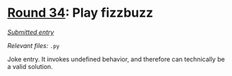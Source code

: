 # [Round 34](https://cg.esolangs.gay/34/): Play fizzbuzz

[*Submitted entry*](https://cg.esolangs.gay/34/#7)

*Relevant files:* `.py`

Joke entry. It invokes undefined behavior, and therefore can technically be a valid solution.
